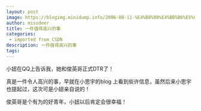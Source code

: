 ```yaml
---
layout: post
image: https://blogimg.minidump.info/2006-08-11-%E4%B8%80%E4%BB%B6%E5%80%BC%E5%BE%97%E9%AB%98%E5%85%B4%E7%9A%84%E4%BA%8B.md
author: missdeer
title: 一件值得高兴的事
categories: 
 - imported from CSDN
description: 一件值得高兴的事
tags: 
---
```


小妞在QQ上告诉我，她和俊英哥正式DTR了！

真是一件令人高兴的事，早就在小思宇的blog 上看到些许信息，虽然后来小思宇也提起过，这次可是小妞亲自说的！

俊英哥是个有为的好青年，小妞以后肯定会很幸福！
